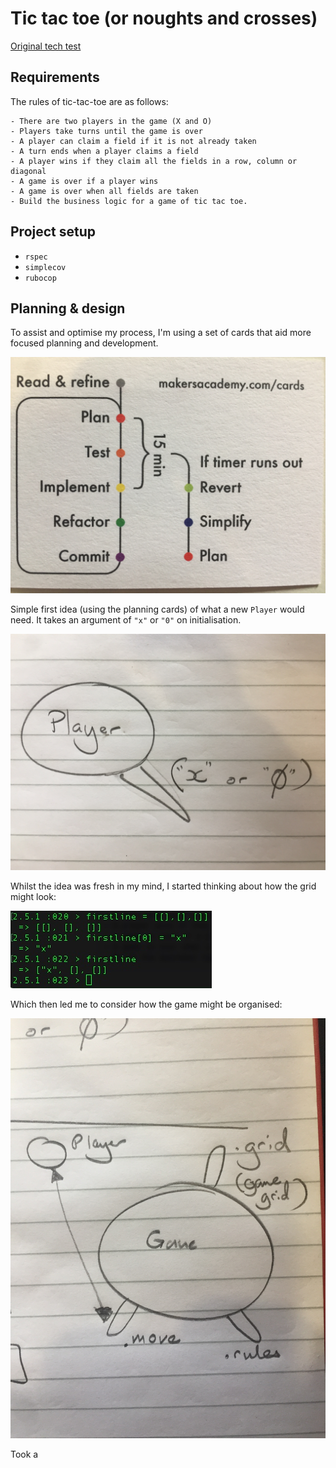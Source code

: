 # Tic tac toe (or noughts and crosses)

[Original tech test](https://github.com/makersacademy/course/blob/master/individual_challenges/tic_tac_toe.md)

## Requirements

The rules of tic-tac-toe are as follows:
```
- There are two players in the game (X and O)
- Players take turns until the game is over
- A player can claim a field if it is not already taken
- A turn ends when a player claims a field
- A player wins if they claim all the fields in a row, column or diagonal
- A game is over if a player wins
- A game is over when all fields are taken
- Build the business logic for a game of tic tac toe.
```

## Project setup

- `rspec`
- `simplecov`
- `rubocop`

## Planning & design

To assist and optimise my process, I'm using a set of cards that aid more focused planning and development.

![Planning cards](/assets/planning-cards.jpg "cards")

Simple first idea (using the planning cards) of what a new `Player` would need. It takes an argument of `"x"` or `"0"` on initialisation.

![Planning player](/assets/player.jpg "player")

Whilst the idea was fresh in my mind, I started thinking about how the grid might look:

![Designing the grid](/assets/planning-with-irb.jpg "grid")

Which then led me to consider how the game might be organised:

![Game organisation](/assets/game-class-methods1.jpg "game class")

Took a 
